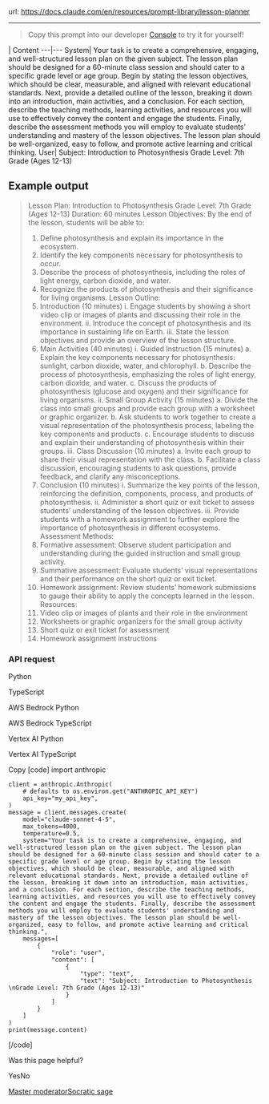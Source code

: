 url: https://docs.claude.com/en/resources/prompt-library/lesson-planner

---

> Copy this prompt into our developer [Console](https://console.anthropic.com/login?selectAccount=true&returnTo=%2Fdashboard%3F) to try it for yourself\!

| Content
---|---
System| Your task is to create a comprehensive, engaging, and well-structured lesson plan on the given subject. The lesson plan should be designed for a 60-minute class session and should cater to a specific grade level or age group. Begin by stating the lesson objectives, which should be clear, measurable, and aligned with relevant educational standards. Next, provide a detailed outline of the lesson, breaking it down into an introduction, main activities, and a conclusion. For each section, describe the teaching methods, learning activities, and resources you will use to effectively convey the content and engage the students. Finally, describe the assessment methods you will employ to evaluate students’ understanding and mastery of the lesson objectives. The lesson plan should be well-organized, easy to follow, and promote active learning and critical thinking.
User| Subject: Introduction to Photosynthesis Grade Level: 7th Grade \(Ages 12-13\)

## Example output

> Lesson Plan: Introduction to Photosynthesis Grade Level: 7th Grade \(Ages 12-13\) Duration: 60 minutes Lesson Objectives: By the end of the lesson, students will be able to:
>
>   1. Define photosynthesis and explain its importance in the ecosystem.
>   2. Identify the key components necessary for photosynthesis to occur.
>   3. Describe the process of photosynthesis, including the roles of light energy, carbon dioxide, and water.
>   4. Recognize the products of photosynthesis and their significance for living organisms. Lesson Outline:
>   5. Introduction \(10 minutes\) i. Engage students by showing a short video clip or images of plants and discussing their role in the environment. ii. Introduce the concept of photosynthesis and its importance in sustaining life on Earth. iii. State the lesson objectives and provide an overview of the lesson structure.
>   6. Main Activities \(40 minutes\) i. Guided Instruction \(15 minutes\) a. Explain the key components necessary for photosynthesis: sunlight, carbon dioxide, water, and chlorophyll. b. Describe the process of photosynthesis, emphasizing the roles of light energy, carbon dioxide, and water. c. Discuss the products of photosynthesis \(glucose and oxygen\) and their significance for living organisms. ii. Small Group Activity \(15 minutes\) a. Divide the class into small groups and provide each group with a worksheet or graphic organizer. b. Ask students to work together to create a visual representation of the photosynthesis process, labeling the key components and products. c. Encourage students to discuss and explain their understanding of photosynthesis within their groups. iii. Class Discussion \(10 minutes\) a. Invite each group to share their visual representation with the class. b. Facilitate a class discussion, encouraging students to ask questions, provide feedback, and clarify any misconceptions.
>   7. Conclusion \(10 minutes\) i. Summarize the key points of the lesson, reinforcing the definition, components, process, and products of photosynthesis. ii. Administer a short quiz or exit ticket to assess students’ understanding of the lesson objectives. iii. Provide students with a homework assignment to further explore the importance of photosynthesis in different ecosystems. Assessment Methods:
>   8. Formative assessment: Observe student participation and understanding during the guided instruction and small group activity.
>   9. Summative assessment: Evaluate students’ visual representations and their performance on the short quiz or exit ticket.
>   10. Homework assignment: Review students’ homework submissions to gauge their ability to apply the concepts learned in the lesson. Resources:
>   11. Video clip or images of plants and their role in the environment
>   12. Worksheets or graphic organizers for the small group activity
>   13. Short quiz or exit ticket for assessment
>   14. Homework assignment instructions
>

### API request

Python

TypeScript

AWS Bedrock Python

AWS Bedrock TypeScript

Vertex AI Python

Vertex AI TypeScript

Copy
[code]
    import anthropic

    client = anthropic.Anthropic(
        # defaults to os.environ.get("ANTHROPIC_API_KEY")
        api_key="my_api_key",
    )
    message = client.messages.create(
        model="claude-sonnet-4-5",
        max_tokens=4000,
        temperature=0.5,
        system="Your task is to create a comprehensive, engaging, and well-structured lesson plan on the given subject. The lesson plan should be designed for a 60-minute class session and should cater to a specific grade level or age group. Begin by stating the lesson objectives, which should be clear, measurable, and aligned with relevant educational standards. Next, provide a detailed outline of the lesson, breaking it down into an introduction, main activities, and a conclusion. For each section, describe the teaching methods, learning activities, and resources you will use to effectively convey the content and engage the students. Finally, describe the assessment methods you will employ to evaluate students' understanding and mastery of the lesson objectives. The lesson plan should be well-organized, easy to follow, and promote active learning and critical thinking.",
        messages=[
            {
                "role": "user",
                "content": [
                    {
                        "type": "text",
                        "text": "Subject: Introduction to Photosynthesis  \nGrade Level: 7th Grade (Ages 12-13)"
                    }
                ]
            }
        ]
    )
    print(message.content)

[/code]

Was this page helpful?

YesNo

[Master moderator](/en/resources/prompt-library/master-moderator)[Socratic sage](/en/resources/prompt-library/socratic-sage)
